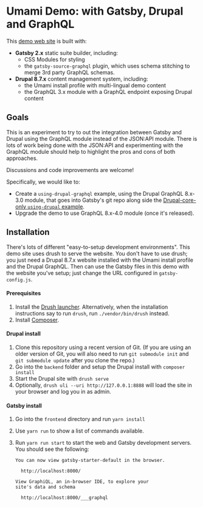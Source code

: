 # Umami Demo: with Gatsby, Drupal and GraphQL

This [demo web site](https://amazeelabs.github.io/umamiDemo/) is built with:
- **Gatsby 2.x** static suite builder, including:
  - CSS Modules for styling
  - the `gatsby-source-graphql` plugin, which uses schema stitching to merge 3rd party GraphQL schemas.
- **Drupal 8.7.x** content management system, including:
  - the Umami install profile with multi-lingual demo content
  - the GraphQL 3.x module with a GraphQL endpoint exposing Drupal content

## Goals

This is an experiment to try to out the integration between Gatsby and Drupal using the GraphQL module instead of the JSON:API module. There is lots of work being done with the JSON:API and experimenting with the GraphQL module should help to highlight the pros and cons of both approaches.

Discussions and code improvements are welcome!

Specifically, we would like to:
- Create a `using-drupal-graphql` example, using the Drupal GraphQL 8.x-3.0 module, that goes into Gatsby's git repo along side the [Drupal-core-only `using-drupal` example](https://github.com/gatsbyjs/gatsby/tree/master/examples/using-drupal).
- Upgrade the demo to use GraphQL 8.x-4.0 module (once it's released).

## Installation

There's lots of different "easy-to-setup development environments". This demo site uses drush to serve the website. You don't have to use drush; you just need a Drupal 8.7.x website installed with the Umami install profile and the Drupal GraphQL. Then can use the Gatsby files in this demo with the website you've setup; just change the URL configured in `gatsby-config.js`.

#### Prerequisites

1. Install the [Drush launcher](https://github.com/drush-ops/drush-launcher). Alternatively, when the installation instructions say to run `drush`, run `./vendor/bin/drush` instead.
2. Install [Composer](https://getcomposer.org/).

#### Drupal install

1. Clone this repository using a recent version of Git. (If you are using an older version of Git, you will also need to run `git submodule init` and `git submodule update` after you clone the repo.)
2. Go into the `backend` folder and setup the Drupal install with `composer install`
3. Start the Drupal site with `drush serve`
4. Optionally, `drush uli --uri http://127.0.0.1:8888` will load the site in your browser and log you in as admin.

#### Gatsby install

1. Go into the `frontend` directory and run `yarn install`
2. Use `yarn run` to show a list of commands available.
3. Run `yarn run start` to start the web and Gatsby development servers. You should see the following:

    ```
    You can now view gatsby-starter-default in the browser.

      http://localhost:8000/

    View GraphiQL, an in-browser IDE, to explore your
    site's data and schema

      http://localhost:8000/___graphql
    ```
